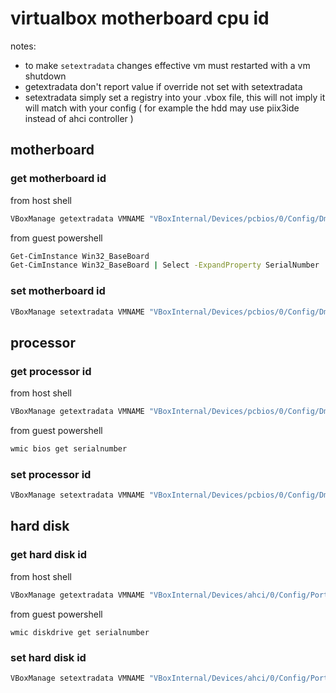 # virtualbox motherboard cpu id

notes:
- to make `setextradata` changes effective vm must restarted with a vm shutdown
- getextradata don't report value if override not set with setextradata
- setextradata simply set a registry into your .vbox file, this will not imply it will match with your config ( for example the hdd may use piix3ide instead of ahci controller )

## motherboard

### get motherboard id

from host shell

```sh
VBoxManage getextradata VMNAME "VBoxInternal/Devices/pcbios/0/Config/DmiBoardSerial"
```

from guest powershell

```sh
Get-CimInstance Win32_BaseBoard
Get-CimInstance Win32_BaseBoard | Select -ExpandProperty SerialNumber
```

### set motherboard id

```sh
VBoxManage setextradata VMNAME "VBoxInternal/Devices/pcbios/0/Config/DmiBoardSerial" "SERIAL"
```

## processor

### get processor id

from host shell

```sh
VBoxManage getextradata VMNAME "VBoxInternal/Devices/pcbios/0/Config/DmiSystemSerial" 
```

from guest powershell

```sh
wmic bios get serialnumber
```

### set processor id

```sh
VBoxManage setextradata VMNAME "VBoxInternal/Devices/pcbios/0/Config/DmiSystemSerial" "SERIAL"
```

## hard disk

### get hard disk id

from host shell

```sh
VBoxManage getextradata VMNAME "VBoxInternal/Devices/ahci/0/Config/Port0/SerialNumber"
```

from guest powershell

```
wmic diskdrive get serialnumber
```

### set hard disk id

```sh
VBoxManage setextradata VMNAME "VBoxInternal/Devices/ahci/0/Config/Port0/SerialNumber" "SERIAL"
```

